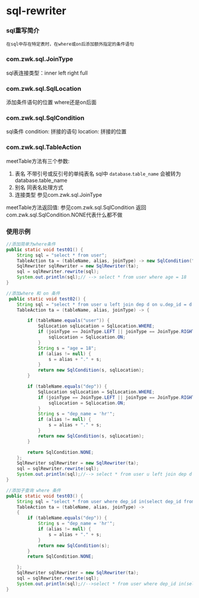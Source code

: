 # sql-rewriter

### sql重写简介

```text
在sql中存在特定表时，在where或on后添加额外指定的条件语句
```

### com.zwk.sql.JoinType

sql表连接类型：inner left right full

### com.zwk.sql.SqlLocation

添加条件语句的位置 where还是on后面

### com.zwk.sql.SqlCondition

sql条件 condition: 拼接的语句 location: 拼接的位置

### com.zwk.sql.TableAction

meetTable方法有三个参数:

1. 表名 不带引号或反引号的单纯表名 sql中 `database`.`table_name` 会被转为 database.table_name
2. 别名 同表名处理方式
3. 连接类型 参见com.zwk.sql.JoinType

meetTable方法返回值: 参见com.zwk.sql.SqlCondition 返回com.zwk.sql.SqlCondition.NONE代表什么都不做

### 使用示例

```java
//添加简单为where条件
public static void test01() {
    String sql = "select * from user";
    TableAction ta = (tableName, alias, joinType) -> new SqlCondition("age = 18");
    SqlRewriter sqlRewriter = new SqlRewriter(ta);
    sql = sqlRewriter.rewrite(sql);
    System.out.println(sql);// --> select * from user where age = 18
}
```

```java
//添加where 和 on 条件
 public static void test02() {
    String sql = "select * from user u left join dep d on u.dep_id = d.id";
    TableAction ta = (tableName, alias, joinType) -> {

        if (tableName.equals("user")) {
            SqlLocation sqlLocation = SqlLocation.WHERE;
            if (joinType == JoinType.LEFT || joinType == JoinType.RIGHT) {
                sqlLocation = SqlLocation.ON;
            }
            String s = "age = 18";
            if (alias != null) {
                s = alias + "." + s;
            }
            return new SqlCondition(s, sqlLocation);
        }

        if (tableName.equals("dep")) {
            SqlLocation sqlLocation = SqlLocation.WHERE;
            if (joinType == JoinType.LEFT || joinType == JoinType.RIGHT) {
                sqlLocation = SqlLocation.ON;
            }
            String s = "dep_name = 'hr'";
            if (alias != null) {
                s = alias + "." + s;
            }
            return new SqlCondition(s, sqlLocation);
        }

        return SqlCondition.NONE;
    };
    SqlRewriter sqlRewriter = new SqlRewriter(ta);
    sql = sqlRewriter.rewrite(sql);
    System.out.println(sql);//--> select * from user u left join dep d on d.dep_name = 'hr' and  u.dep_id = d.id where u.age = 18
}
```

```java
//添加子查询 where 条件
public static void test03() {
    String sql = "select * from user where dep_id in(select dep_id from dep)";
    TableAction ta = (tableName, alias, joinType) ->
    {
        if (tableName.equals("dep")) {
            String s = "dep_name = 'hr'";
            if (alias != null) {
                s = alias + "." + s;
            }
            return new SqlCondition(s);
        }
        return SqlCondition.NONE;

    };
    SqlRewriter sqlRewriter = new SqlRewriter(ta);
    sql = sqlRewriter.rewrite(sql);
    System.out.println(sql);//-->select * from user where dep_id in(select dep_id from dep where dep_name = 'hr')
}
```



